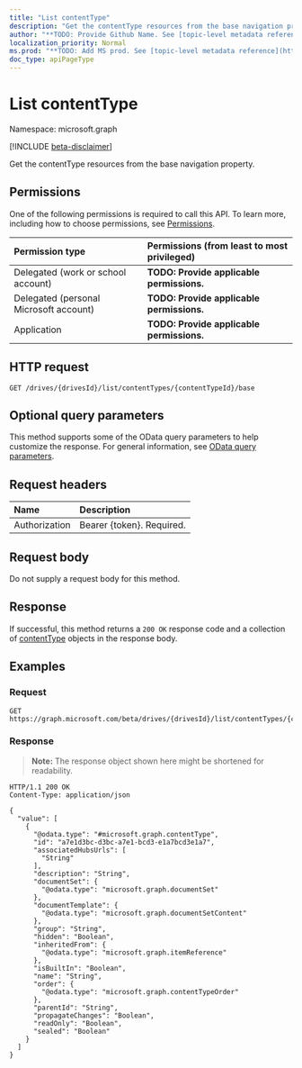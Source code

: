 ```yaml
---
title: "List contentType"
description: "Get the contentType resources from the base navigation property."
author: "**TODO: Provide Github Name. See [topic-level metadata reference](https://msgo.azurewebsites.net/add/document/guidelines/metadata.html#topic-level-metadata)**"
localization_priority: Normal
ms.prod: "**TODO: Add MS prod. See [topic-level metadata reference](https://msgo.azurewebsites.net/add/document/guidelines/metadata.html#topic-level-metadata)**"
doc_type: apiPageType
---
```


# List contentType
Namespace: microsoft.graph

[!INCLUDE [beta-disclaimer](../../includes/beta-disclaimer.md)]

Get the contentType resources from the base navigation property.

## Permissions
One of the following permissions is required to call this API. To learn more, including how to choose permissions, see [Permissions](/graph/permissions-reference).

|Permission type|Permissions (from least to most privileged)|
|:---|:---|
|Delegated (work or school account)|**TODO: Provide applicable permissions.**|
|Delegated (personal Microsoft account)|**TODO: Provide applicable permissions.**|
|Application|**TODO: Provide applicable permissions.**|

## HTTP request

<!-- {
  "blockType": "ignored"
}
-->
``` http
GET /drives/{drivesId}/list/contentTypes/{contentTypeId}/base
```

## Optional query parameters
This method supports some of the OData query parameters to help customize the response. For general information, see [OData query parameters](/graph/query-parameters).

## Request headers
|Name|Description|
|:---|:---|
|Authorization|Bearer {token}. Required.|

## Request body
Do not supply a request body for this method.

## Response

If successful, this method returns a `200 OK` response code and a collection of [contentType](../resources/contenttype.md) objects in the response body.

## Examples

### Request
<!-- {
  "blockType": "request",
  "name": "list_contenttype"
}
-->
``` http
GET https://graph.microsoft.com/beta/drives/{drivesId}/list/contentTypes/{contentTypeId}/base
```


### Response
>**Note:** The response object shown here might be shortened for readability.
<!-- {
  "blockType": "response",
  "truncated": true,
  "@odata.type": "Collection(microsoft.graph.contentType)"
}
-->
``` http
HTTP/1.1 200 OK
Content-Type: application/json

{
  "value": [
    {
      "@odata.type": "#microsoft.graph.contentType",
      "id": "a7e1d3bc-d3bc-a7e1-bcd3-e1a7bcd3e1a7",
      "associatedHubsUrls": [
        "String"
      ],
      "description": "String",
      "documentSet": {
        "@odata.type": "microsoft.graph.documentSet"
      },
      "documentTemplate": {
        "@odata.type": "microsoft.graph.documentSetContent"
      },
      "group": "String",
      "hidden": "Boolean",
      "inheritedFrom": {
        "@odata.type": "microsoft.graph.itemReference"
      },
      "isBuiltIn": "Boolean",
      "name": "String",
      "order": {
        "@odata.type": "microsoft.graph.contentTypeOrder"
      },
      "parentId": "String",
      "propagateChanges": "Boolean",
      "readOnly": "Boolean",
      "sealed": "Boolean"
    }
  ]
}
```

